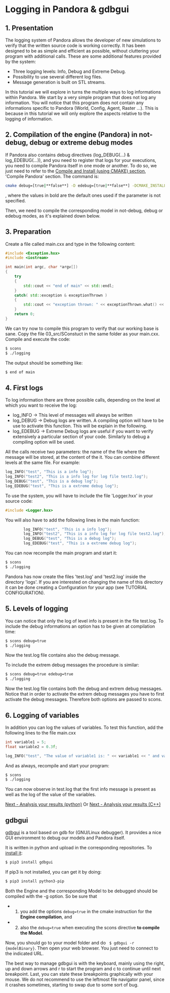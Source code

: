 # Logging in Pandora & gdbgui

## 1. Presentation  
The logging system of Pandora allows the developer of new simulations to verify that the written source code is working correctly. It has been designed to be as simple and efficient as possible, without cluttering your program with additional calls.
These are some additional features provided by the system:

- Three logging levels: Info, Debug and Extreme Debug.
- Possibility to use several different log files.
- Message generation is built on STL streams.

In this tutorial we will explore in turns the multiple ways to log informations within Pandora. We start by a very simple program that does not log any information. You will notice that this program does not contain any informations specific to Pandora (World, Config, Agent, Raster ...). This is because in this tutorial we will only explore the aspects relative to the logging of information. 

## 2. Compilation of the engine (Pandora) in not-debug, debug or extreme debug modes
If Pandora also contains debug directives (log_DEBUG(...) & log_EDEBUG(...)), and you need to register that logs for your executions, you need to compile Pandora itself in one mode or another. To do so, we just need to refer to the [Compile and Install (using CMAKE) section](00_installing_cmake.md), 'Compile Pandora' section. The command is:

```bash
cmake debug=[true|**false**] -D edebug=[true|**false**] -DCMAKE_INSTALL_PREFIX=/${PANDORAPATH} ../
```

, where the values in bold are the default ones used if the parameter is not specified.

Then, we need to compile the corresponding model in not-debug, debug or edebug modes, as it's explained down below.

## 3. Preparation  
Create a file called main.cxx and type in the following content:

```cpp
#include <Exception.hxx>
#include <iostream>

int main(int argc, char *argv[])
{
	try
	{
		std::cout << "end of main" << std::endl;
	}
	catch( std::exception & exceptionThrown )
	{
		std::cout << "exception thrown: " << exceptionThrown.what() << std::endl;
	}
	return 0;
}
```

We can try now to compile this program to verify that our working base is sane. 
Copy the file 03_src/SConstuct in the same folder as your main.cxx.
Compile and execute the code:
```bash
$ scons
$ ./logging
```

The output should be something like:
```bash
$ end of main
```

## 4. First logs  

To log information there are three possible calls, depending on the level at which you want to receive the log:

- log_INFO -> This level of messages will always be written
- log_DEBUG -> Debug logs are written. A compiling option will have to be use to activate this function. This will be explain in the following.
- log_EDEBUG -> Extreme Debug logs are useful if you want to verify extensively a particular section of your code. Similarly to debug a compiling option will be used.

All the calls receive two parameters: the name of the file where the message will be stored, at the content of the it. You can combine different levels at the same file. For example:

```cpp
log_INFO("test", "This is a info log");
log_INFO("test2", "This is a info log for log file test2.log");
log_DEBUG("test", "This is a debug log");
log_EDEBUG("test", "This is a extreme debug log");
```

To use the system, you will have to include the file 'Logger.hxx' in your source code:

```cpp
#include <Logger.hxx>
```

You will also have to add the following lines in the main function:

```cpp
		log_INFO("test", "This is a info log");
		log_INFO("test2", "This is a info log for log file test2.log");
		log_DEBUG("test", "This is a debug log");		
		log_EDEBUG("test", "This is a extreme debug log");
```

You can now recompile the main program and start it:
```bash
$ scons
$ ./logging
```

Pandora has now create the files 'test.log' and 'test2.log' inside the directory 'logs'. If you are interested on changing the name of this directory it can be done creating a Configuration for your app (see TUTORIAL CONFIGURATION).


## 5. Levels of logging  
You can notice that only the log of level info is present in the file test.log. To include the debug informations an option has to be given at compilation time:
```bash
$ scons debug=true
$ ./logging
```

Now the test.log file contains also the debug message.

To include the extrem debug messages the procedure is similar:
```bash
$ scons debug=true edebug=true
$ ./logging
```

Now the test.log file contains both the debug and extrem debug messages. Notice that in order to activate the extrem debug messages you have to first activate the debug messages. Therefore both options are passed to scons.


## 6. Logging of variables  
In addition you can log the values of variables. To test this function, add the following lines to the file main.cxx

```cpp
int variable1 = 5;
float variable2 = 0.3f;

log_INFO("test", "The value of variable1 is: " << variable1 << " and variable2: " << variable2);
```

And as always, recompile and start your program:
```bash
$ scons
$ ./logging
```

You can now observe in test.log that the first info message is present as well as the log of the value of the variables.

[Next - Analysis your results (python)](04_pyanalysis.md)
Or [Next - Analysis your results (C++)](05_analysis.md)


## gdbgui

[gdbgui](https://www.gdbgui.com) is a tool based on gdb for (GNU/Linux debugger). It provides a nice GUI environment to debug our models and Pandora itself.

It is written in python and upload in the corresponding repositories. To [install it](https://www.gdbgui.com/installation/):

```bash
$ pip3 install gdbgui
```

If pip3 is not installed, you can get it by doing:

```bash
$ pip3 install python3-pip
```

Both the Engine and the corresponding Model to be debugged should be compiled with the -g option. So be sure that
- 1) you add the options `debug=true` in the cmake instruction for the **Engine compilation**, and
- 2) also the `debug=true` when executing the scons directive **to compile the Model**.

Now, you should go to your model folder and do ` $ gdbgui -r {modelBinary}`. Then open your web browser. You just need to connect to the indicated URL. 

The best way to manage gdbgui is with the keyboard, mainly using the right, up and down arrows and r to start the program and c to continue until next breakpoint. Last, you can state these breakpoints graphically with your mouse. We do not recommend to use the leftmost file navigator panel, since it crashes sometimes, starting to swap due to some sort of bug.

